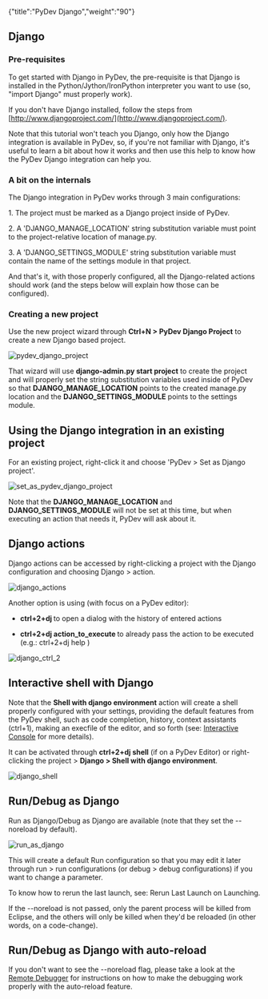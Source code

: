 {"title":"PyDev Django","weight":"90"}

## Django

### Pre-requisites

To get started with Django in PyDev, the pre-requisite is that Django is installed in the Python/Jython/IronPython interpreter you want to use (so, "import Django" must properly work).

If you don't have Django installed, follow the steps from [http://www.djangoproject.com/](http://www.djangoproject.com/).

Note that this tutorial won't teach you Django, only how the Django integration is available in PyDev, so, if you're not familiar with Django, it's useful to learn a bit about how it works and then use this help to know how the PyDev Django integration can help you.

### A bit on the internals

The Django integration in PyDev works through 3 main configurations:

1\. The project must be marked as a Django project inside of PyDev.

2\. A 'DJANGO\_MANAGE\_LOCATION' string substitution variable must point to the project-relative location of manage.py.

3\. A 'DJANGO\_SETTINGS\_MODULE' string substitution variable must contain the name of the settings module in that project.

And that's it, with those properly configured, all the Django-related actions should work (and the steps below will explain how those can be configured).

### Creating a new project

Use the new project wizard through **Ctrl+N > PyDev Django Project** to create a new Django based project.

![pydev_django_project](/Images/appc/pydev.org/images/django/pydev_django_project.png)

That wizard will use **django-admin.py start project** to create the project and will properly set the string substitution variables used inside of PyDev so that **DJANGO\_MANAGE\_LOCATION** points to the created manage.py location and the **DJANGO\_SETTINGS\_MODULE** points to the settings module.

## Using the Django integration in an existing project

For an existing project, right-click it and choose 'PyDev > Set as Django project'.

![set_as_pydev_django_project](/Images/appc/pydev.org/images/django/set_as_pydev_django_project.png)

Note that the **DJANGO\_MANAGE\_LOCATION** and **DJANGO\_SETTINGS\_MODULE** will not be set at this time, but when executing an action that needs it, PyDev will ask about it.

## Django actions

Django actions can be accessed by right-clicking a project with the Django configuration and choosing Django > action.

![django_actions](/Images/appc/pydev.org/images/django/django_actions.png)

Another option is using (with focus on a PyDev editor):

* **ctrl+2+dj <enter>** to open a dialog with the history of entered actions

* **ctrl+2+dj action\_to\_execute <enter>** to already pass the action to be executed (e.g.: ctrl+2+dj help <enter>)


![django_ctrl_2](/Images/appc/pydev.org/images/django/django_ctrl_2.png)

## Interactive shell with Django

Note that the **Shell with django environment** action will create a shell properly configured with your settings, providing the default features from the PyDev shell, such as code completion, history, context assistants (ctrl+1), making an execfile of the editor, and so forth (see: [Interactive Console](/docs/appc/Axway_Appcelerator_Studio/Axway_Appcelerator_Studio_Guide/Web_Development/Python_Development/PyDev_Features/PyDev_Interactive_Console/) for more details).

It can be activated through **ctrl+2+dj shell** (if on a PyDev Editor) or right-clicking the project > **Django > Shell with django environment**.

![django_shell](/Images/appc/pydev.org/images/django/django_shell.png)

## Run/Debug as Django

Run as Django/Debug as Django are available (note that they set the --noreload by default).

![run_as_django](/Images/appc/pydev.org/images/django/run_as_django.png)

This will create a default Run configuration so that you may edit it later through run > run configurations (or debug > debug configurations) if you want to change a parameter.

To know how to rerun the last launch, see: Rerun Last Launch on Launching.

If the --noreload is not passed, only the parent process will be killed from Eclipse, and the others will only be killed when they'd be reloaded (in other words, on a code-change).

## Run/Debug as Django with auto-reload

If you don't want to see the --noreload flag, please take a look at the [Remote Debugger](/docs/appc/Axway_Appcelerator_Studio/Axway_Appcelerator_Studio_Guide/Web_Development/Python_Development/PyDev_Features/PyDev_Remote_Debugger/) for instructions on how to make the debugging work properly with the auto-reload feature.
